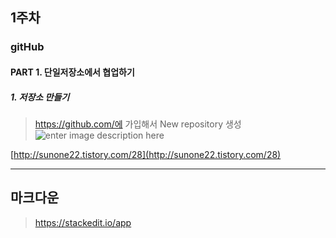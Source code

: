 
## 1주차

### gitHub 

#### PART 1. 단일저장소에서 협업하기
##### 1. 저장소 만들기 

> https://github.com/에 가입해서 New repository 생성
> ![enter image description here](http://cfile6.uf.tistory.com/image/999224335A76A84B013403)

[http://sunone22.tistory.com/28](http://sunone22.tistory.com/28)


----------


## 마크다운

> https://stackedit.io/app
